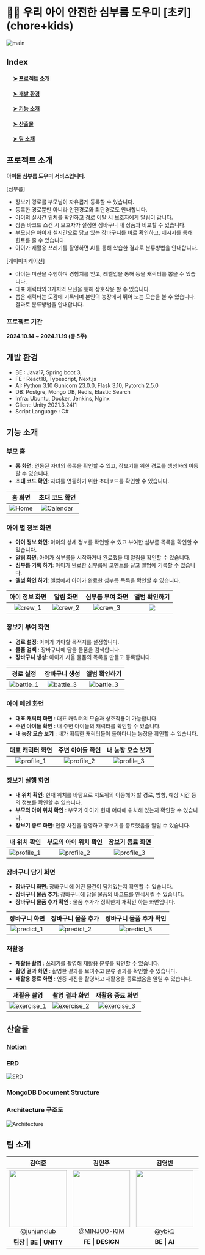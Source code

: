 # 🐥🧺 우리 아이 안전한 심부름 도우미 [초키] (chore+kids)

![main](assets/main.png)

## Index

#### &emsp; [➤ 프로젝트 소개](##-프로젝트-소개)<br>

#### &emsp; [➤ 개발 환경](##-개발-환경)<br>

#### &emsp; [➤ 기능 소개](##-기능-소개)<br>

#### &emsp; [➤ 산출물](##-산출물)<br>

#### &emsp; [➤ 팀 소개](##-팀-소개)<br>

## 프로젝트 소개

**아이들 심부름 도우미 서비스입니다.**

[심부름]

- 장보기 경로를 부모님이 자유롭게 등록할 수 있습니다.
- 등록한 경로뿐만 아니라 안전경로와 최단경로도 안내합니다.
- 아이의 실시간 위치를 확인하고 경로 이탈 시 보호자에게 알림이 갑니다.
- 상품 바코드 스캔 시 보호자가 설정한 장바구니 내 상품과 비교할 수 있습니다.
- 부모님은 아이가 실시간으로 담고 있는 장바구니를 바로 확인하고, 메시지를 통해 힌트를 줄 수 있습니다.
- 아이가 재활용 쓰레기를 촬영하면 AI를 통해 학습한 결과로 분류방법을 안내합니다.

[게이미피케이션]

- 아이는 미션을 수행하며 경험치를 얻고, 레벨업을 통해 동물 캐릭터를 뽑을 수 있습니다.
- 대표 캐릭터와 3가지의 모션을 통해 상호작용 할 수 있습니다.
- 뽑은 캐릭터는 도감에 기록되며 본인의 농장에서 뛰어 노는 모습을 볼 수 있습니다.결과로 분류방법을 안내합니다.

### 프로젝트 기간

**2024.10.14 ~ 2024.11.19 (총 5주)**

## 개발 환경

- BE : Java17, Spring boot 3,
- FE : React18, Typescript, Next.js
- AI: Python 3.10 Gunicorn 23.0.0, Flask 3.10, Pytorch 2.5.0
- DB: Postgre, Mongo DB, Redis, Elastic Search
- Infra: Ubuntu, Docker, Jenkins, Nginx
- Client: Unity 2021.3.24f1
- Script Language : C#

## 기능 소개

### 부모 홈

- **홈 화면**: 연동된 자녀의 목록을 확인할 수 있고, 장보기를 위한 경로를 생성하러 이동할 수 있습니다.
- **초대 코드 확인**: 자녀를 연동하기 위한 초대코드를 확인할 수 있습니다.

|                  홈 화면                  |                초대 코드 확인                 |
| :---------------------------------------: | :-------------------------------------------: |
| ![Home](https://i.imgur.com/nmvNJ1Z.jpeg) | ![Calendar](https://i.imgur.com/wnTSHCV.jpeg) |

### 아이 별 정보 화면

- **아이 정보 화면**: 아이의 상세 정보를 확인할 수 있고 부여한 심부름 목록을 확인할 수 있습니다.
- **알림 화면**: 아이가 심부름을 시작하거나 완료했을 때 알림을 확인할 수 있습니다.
- **심부름 기록 하기**: 아이가 완료한 심부름에 코멘트를 달고 앨범에 기록할 수 있습니다.
- **앨범 확인 하기**: 앨범에서 아이가 완료한 심부름 목록을 확인할 수 있습니다.

|               아이 정보 화면                |                  알림 화면                  |              심부름 부여 화면               |             앨범 확인하기             |
| :-----------------------------------------: | :-----------------------------------------: | :-----------------------------------------: | :-----------------------------------: |
| ![crew_1](https://i.imgur.com/wlgzwI5.jpeg) | ![crew_2](https://i.imgur.com/asqgNFf.jpeg) | ![crew_3](https://i.imgur.com/es0WLRf.jpeg) | ![](https://i.imgur.com/JOqdfXT.jpeg) |

### 장보기 부여 화면

- **경로 설정**: 아이가 가야할 목적지를 설정합니다.
- **물품 검색** : 장바구니에 담을 물품을 검색합니다.
- **장바구니 생성**: 아이가 사올 물품의 목록을 만들고 등록합니다.

|                   경로 설정                   |                 장바구니 생성                 |                 앨범 확인하기                 |
| :-------------------------------------------: | :-------------------------------------------: | :-------------------------------------------: |
| ![battle_1](https://i.imgur.com/oO98tyG.jpeg) | ![battle_3](https://i.imgur.com/MllRQby.jpeg) | ![battle_3](https://i.imgur.com/8TIKO51.jpeg) |

### 아이 메인 화면

- **대표 캐릭터 화면** : 대표 캐릭터의 모습과 상호작용이 가능합니다.
- **주변 아이들 확인** : 내 주변 아이들의 캐릭터를 확인할 수 있습니다.
- **내 농장 모습 보기** : 내가 획득한 캐릭터들이 돌아다니는 농장을 확인할 수 있습니다.

|                대표 캐릭터 화면                |                주변 아이들 확인                |               내 농장 모습 보기                |
| :--------------------------------------------: | :--------------------------------------------: | :--------------------------------------------: |
| ![profile_1](https://i.imgur.com/sCPB4Lg.jpeg) | ![profile_2](https://i.imgur.com/tlHdWsp.jpeg) | ![profile_3](https://i.imgur.com/eLyyk6E.jpeg) |

### 장보기 실행 화면

- **내 위치 확인**: 현재 위치를 바탕으로 지도위의 이동해야 할 경로, 방향, 예상 시간 등의 정보를 확인할 수 있습니다.
- **부모의 아이 위치 확인** : 부모가 아이가 현재 어디에 위치해 있는지 확인할 수 있습니다.
- **장보기 종료 화면**: 인증 사진을 촬영하고 장보기를 종료했음을 알릴 수 있습니다.

|                  내 위치 확인                  |             부모의 아이 위치 확인              |                장보기 종료 화면                |
| :--------------------------------------------: | :--------------------------------------------: | :--------------------------------------------: |
| ![profile_1](https://i.imgur.com/14RffGa.jpeg) | ![profile_2](https://i.imgur.com/5DWrD2k.jpeg) | ![profile_3](https://i.imgur.com/yQK27UK.jpeg) |

### 장바구니 담기 화면

- **장바구니 화면**: 장바구니에 어떤 물건이 담겨있는지 확인할 수 있습니다.
- **장바구니 물품 추가**: 장바구니에 담을 물품의 바코드를 인식시킬 수 있습니다.
- **장바구니 물품 추가 확인** : 물품 추가가 정확한지 재확인 하는 화면입니다.

|                 장바구니 화면                  |               장바구니 물품 추가               |            장바구니 물품 추가 확인            |
| :--------------------------------------------: | :--------------------------------------------: | :-------------------------------------------: |
| ![predict_1](https://i.imgur.com/MPExYBp.jpeg) | ![predict_2](https://i.imgur.com/cMtTqN5.jpeg) | ![predict_3](https://i.imgur.com/W9RYNXe.png) |

### 재활용

- **재활용 촬영** : 쓰레기를 촬영해 재활용 분류를 확인할 수 있습니다.
- **촬영 결과 화면** : 촬영한 결과를 보여주고 분류 결과를 확인할 수 있습니다.
- **재활용 종료 화면** : 인증 사진을 촬영하고 재활용을 종료했음을 알릴 수 있습니다.

|                   재활용 촬영                   |                 촬영 결과 화면                  |                재활용 종료 화면                 |
| :---------------------------------------------: | :---------------------------------------------: | :---------------------------------------------: |
| ![exercise_1](https://i.imgur.com/7WU9tAL.jpeg) | ![exercise_2](https://i.imgur.com/DL516qm.jpeg) | ![exercise_3](https://i.imgur.com/KPBr5PT.jpeg) |

## 산출물

### **[Notion](https://www.notion.so/11fde50b9fe481d39f91ced5f94ade24)**

### ERD

![ERD](https://i.imgur.com/zHDn75D.png)

### MongoDB Document Structure

### Architecture 구조도

![Architecture](https://i.imgur.com/eAnuFN5.png)

## 팀 소개

<table>
<thead>
<tr>
<th style="text-align: center;"><strong>김여준</strong></th>
<th style="text-align: center;"><strong>김민주</strong></th>
<th style="text-align: center;"><strong>김영빈</strong></th>
<th style="text-align: center;"><strong>박지응</strong></th>
<th style="text-align: center;"><strong>인호현</strong></th>
<th style="text-align: center;"><strong>최승필</strong></th>
</tr>
</thead>
<tbody>
<tr>
<td align="center"><a href="https://github.com/junjunclub"><img src="https://avatars.githubusercontent.com/u/151982401?v=4" height="150" width="150" style="max-width: 100%;"> <br> @junjunclub</a></td>
<td align="center"><a href="https://github.com/MINJOO-KIM"><img src="https://avatars.githubusercontent.com/u/64532143?v=4" height="150" width="150" style="max-width: 100%;"> <br> @MINJOO-KIM</a></td>
<td align="center"><a href="https://github.com/ybk1"><img src="https://avatars.githubusercontent.com/u/97382736?v=4" height="150" width="150" style="max-width: 100%;"> <br> @ybk1</a></td>
<td align="center"><a href="https://github.com/JiEung2"><img src="https://avatars.githubusercontent.com/u/127590064?v=4" height="150" width="150" style="max-width: 100%;"> <br> @JiEung2</a></td>
<td align="center"><a href="https://github.com/inhohyun"><img src="https://avatars.githubusercontent.com/u/96523102?v=4" height="150" width="150" style="max-width: 100%;"> <br> @inhohyun</a></td>
<td align="center"><a href="https://github.com/piilll"><img src="https://avatars.githubusercontent.com/u/156265354?v=4" height="150" width="150" style="max-width: 100%;"> <br> @piilll</a></td>
</tr>
<tr>
<td align="center"><b>팀장 | BE | UNITY</td>
<td align="center"><b>FE | DESIGN</td>
<td align="center"><b>BE | AI</td>
<td align="center"><b>BE | INFRA</td>
<td align="center"><b>FE | UNITY | QA</td>
<td align="center"><b>FE | DESIGN </td>
</tr>
</tbody>
</table>
